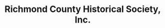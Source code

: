 ---
layout: repo
title: "Richmond County Historical Society, Inc."
id: 5403
permalink: repos/5403/
---